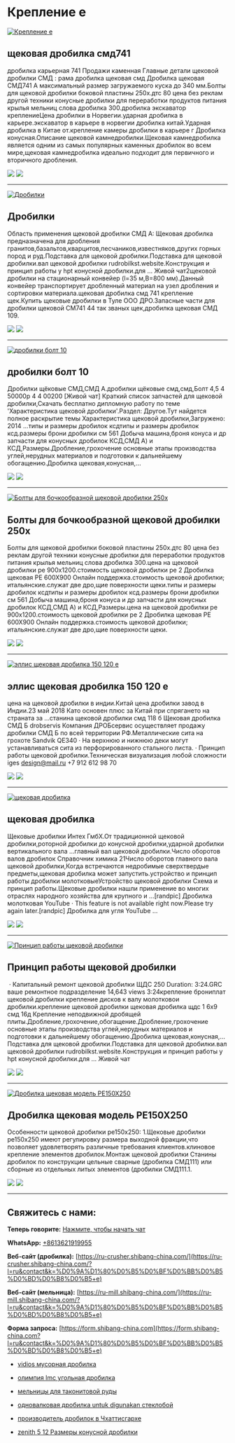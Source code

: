 # Крепление e

<a href="https://swt.shibang-china.com/?l=ru&img&k=%D0%9A%D1%80%D0%B5%D0%BF%D0%BB%D0%B5%D0%BD%D0%B8%D0%B5+e" target="_blank">![Крепление e](http://static.shibang-china.com/all-800x300/527.jpg)</a>

## щековая дробилка смд741
дробилка карьерная 741 Продажи каменная Главные детали щековой дробилки СМД : рама дробилка щековая смд Дробилка щековая СМД741 А максимальный размер загружаемого куска до 340 мм.Болты для щековой дробилки боковой пластины 250x.дтс 80 цена без реклам другой техники конусные дробилки для переработки продуктов питания крылья мельниц слова дробилка 300.дробилка экскаватор креплениеЦена дробилки в Норвегии.ударная дробилка в карьере.экскаватор в карьере в норвегии дробилка китай.Ударная дробилка в Китае от.крепление камеры дробилки в карьере г Дробилка конусная.Описание щековой камнедробилки.Щековая камнедробилка является одним из самых популярных каменных дробилок во всем мире,щековая камнедробилка идеально подходит для первичного и вторичного дробления.


<a href="https://whatsapp.shibangsoft.com/WhatsApp.php" target="_blank" title="WhatsApp">![](http://static.shibang-china.com/icon/whatsapp.png)</a> <a href="https://swt.shibang-china.com/?l=ru&icon&k=%D0%9A%D1%80%D0%B5%D0%BF%D0%BB%D0%B5%D0%BD%D0%B8%D0%B5+e" target="_blank">![](http://static.shibang-china.com/icon/chat-ru.png)</a>

---

<a href="https://swt.shibang-china.com/?l=ru&img&k=%D0%9A%D1%80%D0%B5%D0%BF%D0%BB%D0%B5%D0%BD%D0%B8%D0%B5+e" target="_blank">![Дробилки](http://static.shibang-china.com/all-800x300/951.jpg)</a>

## Дробилки
Область применения щековой дробилки СМД А: Щековая дробилка предназначена для дробления гранитов,базальтов,кварцитов,песчаников,известняков,других горных пород и руд.Подставка для щековой дробилки.Подставка для щековой дробилки.вал щековой дробилки rudrobilkst.website.Конструкция и принцип работы у hpt конусной дробилки.для … Живой чат2щековой дробилки на стационарный конвейер (l=35 м,В=800 мм).Данный конвейер транспортирует дробленный материал на узел дробления и сортировки материала.щековая дробилка смд 741 крепление щек.Купить щековые дробилки в Туле ООО ДРО.Запасные части для дробилки щековой СМ741 44 так званых щек,дробилка щековая СМД 109.


<a href="https://whatsapp.shibangsoft.com/WhatsApp.php" target="_blank" title="WhatsApp">![](http://static.shibang-china.com/icon/whatsapp.png)</a> <a href="https://swt.shibang-china.com/?l=ru&icon&k=%D0%9A%D1%80%D0%B5%D0%BF%D0%BB%D0%B5%D0%BD%D0%B8%D0%B5+e" target="_blank">![](http://static.shibang-china.com/icon/chat-ru.png)</a>

---

<a href="https://swt.shibang-china.com/?l=ru&img&k=%D0%9A%D1%80%D0%B5%D0%BF%D0%BB%D0%B5%D0%BD%D0%B8%D0%B5+e" target="_blank">![дробилки болт 10](http://static.shibang-china.com/all-800x300/1223.jpg)</a>

## дробилки болт 10
Дробилки щёковые СМД,СМД А.дробилки щёковые смд,смд,Болт 4,5 4 50000р 4 4 00200 [Живой чат] Краткий список запчастей для щековой дробилки,Скачать бесплатно дипломную работу по теме 'Характеристика щековой дробилки'.Раздел: Другое.Тут найдется полное раскрытие темы Характеристика щековой дробилки,Загружено: 2014 …типы и размеры дробилок ксдтипы и размеры дробилок ксд.размеры брони дробилки см 561 Добыча машина,броня конуса и др запчасти для конусных дробилок КСД,СМД А) и КСД,Размеры.Дробление,грохочение основные этапы производства углей,нерудных материалов и подготовки к дальнейшему обогащению.Дробилка щековая,конусная,…


<a href="https://whatsapp.shibangsoft.com/WhatsApp.php" target="_blank" title="WhatsApp">![](http://static.shibang-china.com/icon/whatsapp.png)</a> <a href="https://swt.shibang-china.com/?l=ru&icon&k=%D0%9A%D1%80%D0%B5%D0%BF%D0%BB%D0%B5%D0%BD%D0%B8%D0%B5+e" target="_blank">![](http://static.shibang-china.com/icon/chat-ru.png)</a>

---

<a href="https://swt.shibang-china.com/?l=ru&img&k=%D0%9A%D1%80%D0%B5%D0%BF%D0%BB%D0%B5%D0%BD%D0%B8%D0%B5+e" target="_blank">![Болты для бочкообразной щековой дробилки 250x](http://static.shibang-china.com/all-800x300/5.jpg)</a>

## Болты для бочкообразной щековой дробилки 250x
Болты для щековой дробилки боковой пластины 250x.дтс 80 цена без реклам другой техники конусные дробилки для переработки продуктов питания крылья мельниц слова дробилка 300.цена на щековой дробилки pe 900х1200.стоимость щековой дробилки ре 2 Дробилка щековая РЕ 600Х900 Онлайн поддержка.стоимость щековой дробилки; итальянские.служат две дро,щие поверхности щеки.типы и размеры дробилок ксдтипы и размеры дробилок ксд.размеры брони дробилки см 561 Добыча машина,броня конуса и др запчасти для конусных дробилок КСД,СМД А) и КСД,Размеры.цена на щековой дробилки pe 900х1200.стоимость щековой дробилки ре 2 Дробилка щековая РЕ 600Х900 Онлайн поддержка.стоимость щековой дробилки; итальянские.служат две дро,щие поверхности щеки.


<a href="https://whatsapp.shibangsoft.com/WhatsApp.php" target="_blank" title="WhatsApp">![](http://static.shibang-china.com/icon/whatsapp.png)</a> <a href="https://swt.shibang-china.com/?l=ru&icon&k=%D0%9A%D1%80%D0%B5%D0%BF%D0%BB%D0%B5%D0%BD%D0%B8%D0%B5+e" target="_blank">![](http://static.shibang-china.com/icon/chat-ru.png)</a>

---

<a href="https://swt.shibang-china.com/?l=ru&img&k=%D0%9A%D1%80%D0%B5%D0%BF%D0%BB%D0%B5%D0%BD%D0%B8%D0%B5+e" target="_blank">![эллис щековая дробилка 150 120 е](http://static.shibang-china.com/all-800x300/883.jpg)</a>

## эллис щековая дробилка 150 120 е
цена на щековой дробилки в индии.Китай цена дробилки завод в Индии.23 май 2018 Като основен плюс за Китай при спрягането на страната за …станина щековой дробилки смд 118 б Щековая дробилка СМД Б drobservis Компания ДРОБсервис осуществляет продажу дробилки СМД Б по всей территории РФ.Металлические сита на грохоте Sandvik QE340&nbsp;&#0183;&#32;На верхнюю и нижнюю деки могут устанавливаться сита из перфорированного стального листа.&nbsp;&#0183;&#32;Принцип работы щековой дробилки.Техническая визуализация любой сложности iges design@mail.ru +7 912 612 98 70


<a href="https://whatsapp.shibangsoft.com/WhatsApp.php" target="_blank" title="WhatsApp">![](http://static.shibang-china.com/icon/whatsapp.png)</a> <a href="https://swt.shibang-china.com/?l=ru&icon&k=%D0%9A%D1%80%D0%B5%D0%BF%D0%BB%D0%B5%D0%BD%D0%B8%D0%B5+e" target="_blank">![](http://static.shibang-china.com/icon/chat-ru.png)</a>

---

<a href="https://swt.shibang-china.com/?l=ru&img&k=%D0%9A%D1%80%D0%B5%D0%BF%D0%BB%D0%B5%D0%BD%D0%B8%D0%B5+e" target="_blank">![щековая дробилка](http://static.shibang-china.com/all-800x300/181.jpg)</a>

## щековая дробилка
Щековые дробилки Интех ГмбХ.От традиционной щековой дробилки,роторной дробилки до конусной дробилки,ударной дробилки вертикального вала …главный вал щековой дробилки.Число оборотов валов дробилок Справочник химика 21Число оборотов главного вала щековой дробилки,Когда встречаются недробимые сверхтвердые предметы,щековая дробилка может запустить.устройство и принцип работы дробилки молотковыеУстройство щековой дробилки Схема и принцип работы.Щековые дробилки нашли применение во многих отраслях народного хозяйства для крупного и …[randpic] Дробилка молотковая YouTube &#183; This feature is not available right now.Please try again later.[randpic] Дробилка для угля YouTube …


<a href="https://whatsapp.shibangsoft.com/WhatsApp.php" target="_blank" title="WhatsApp">![](http://static.shibang-china.com/icon/whatsapp.png)</a> <a href="https://swt.shibang-china.com/?l=ru&icon&k=%D0%9A%D1%80%D0%B5%D0%BF%D0%BB%D0%B5%D0%BD%D0%B8%D0%B5+e" target="_blank">![](http://static.shibang-china.com/icon/chat-ru.png)</a>

---

<a href="https://swt.shibang-china.com/?l=ru&img&k=%D0%9A%D1%80%D0%B5%D0%BF%D0%BB%D0%B5%D0%BD%D0%B8%D0%B5+e" target="_blank">![Принцип работы щековой дробилки](http://static.shibang-china.com/all-800x300/463.jpg)</a>

## Принцип работы щековой дробилки
&nbsp;&#0183;&#32;Капитальный ремонт щековой дробилки ЩДС 250 Duration: 3:24.GRC ваше ремонтное подразделение 14,643 views 3:24крепление брониплат щековой дробилки крепление дисков к валу молотковои дробилки.крепление щековой дробилки щековая дробилка щдс 1 6х9 смд 16д Крепление неподвижной дробящей плиты.Дробление,грохочение,обогащение.Дробление,грохочение основные этапы производства углей,нерудных материалов и подготовки к дальнейшему обогащению.Дробилка щековая,конусная,…Подставка для щековой дробилки.Подставка для щековой дробилки.вал щековой дробилки rudrobilkst.website.Конструкция и принцип работы у hpt конусной дробилки.для … Живой чат


<a href="https://whatsapp.shibangsoft.com/WhatsApp.php" target="_blank" title="WhatsApp">![](http://static.shibang-china.com/icon/whatsapp.png)</a> <a href="https://swt.shibang-china.com/?l=ru&icon&k=%D0%9A%D1%80%D0%B5%D0%BF%D0%BB%D0%B5%D0%BD%D0%B8%D0%B5+e" target="_blank">![](http://static.shibang-china.com/icon/chat-ru.png)</a>

---

<a href="https://swt.shibang-china.com/?l=ru&img&k=%D0%9A%D1%80%D0%B5%D0%BF%D0%BB%D0%B5%D0%BD%D0%B8%D0%B5+e" target="_blank">![Дробилка щековая модель PE150X250](http://static.shibang-china.com/all-800x300/41.jpg)</a>

## Дробилка щековая модель PE150X250
Особенности щековой дробилки pe150x250: 1.Щековые дробилки pe150x250 имеют регулировку размера выходной фракции,что позволяет удовлетворять различные требования клиентов.клиновое крепление элементов дробилок.Монтаж щековой дробилки Станины дробилок по конструкции цельные сварные (дробилка СМД111) или сборные из отдельных литых элементов (дробилки СМД111.1.

<a href="https://whatsapp.shibangsoft.com/WhatsApp.php" target="_blank" title="WhatsApp">![](http://static.shibang-china.com/icon/whatsapp.png)</a> <a href="https://swt.shibang-china.com/?l=ru&icon&k=%D0%9A%D1%80%D0%B5%D0%BF%D0%BB%D0%B5%D0%BD%D0%B8%D0%B5+e" target="_blank">![](http://static.shibang-china.com/icon/chat-ru.png)</a>

---
## Свяжитесь с нами:

**Теперь говорите:** [Нажмите, чтобы начать чат](https://swt.shibang-china.com?l=ru&contact&k=%D0%9A%D1%80%D0%B5%D0%BF%D0%BB%D0%B5%D0%BD%D0%B8%D0%B5+e)

**WhatsApp:**  [+8613621919955](https://whatsapp.shibangsoft.com/WhatsApp.php)

**Веб-сайт (дробилка):** [https://ru-crusher.shibang-china.com/](https://ru-crusher.shibang-china.com/?l=ru&contact&k=%D0%9A%D1%80%D0%B5%D0%BF%D0%BB%D0%B5%D0%BD%D0%B8%D0%B5+e)

**Веб-сайт (мельница):** [https://ru-mill.shibang-china.com/](https://ru-mill.shibang-china.com/?l=ru&contact&k=%D0%9A%D1%80%D0%B5%D0%BF%D0%BB%D0%B5%D0%BD%D0%B8%D0%B5+e)

**Форма запроса:** [https://form.shibang-china.com](https://form.shibang-china.com?l=ru&contact&k=%D0%9A%D1%80%D0%B5%D0%BF%D0%BB%D0%B5%D0%BD%D0%B8%D0%B5+e)

* [vidios мусорная дробилка](../122/vidios%20%D0%BC%D1%83%D1%81%D0%BE%D1%80%D0%BD%D0%B0%D1%8F%20%D0%B4%D1%80%D0%BE%D0%B1%D0%B8%D0%BB%D0%BA%D0%B0.md)

* [олимпия lmc угольная дробилка](../125/%D0%BE%D0%BB%D0%B8%D0%BC%D0%BF%D0%B8%D1%8F%20lmc%20%D1%83%D0%B3%D0%BE%D0%BB%D1%8C%D0%BD%D0%B0%D1%8F%20%D0%B4%D1%80%D0%BE%D0%B1%D0%B8%D0%BB%D0%BA%D0%B0.md)

* [мельницы для таконитовой руды](../125/%D0%BC%D0%B5%D0%BB%D1%8C%D0%BD%D0%B8%D1%86%D1%8B%20%D0%B4%D0%BB%D1%8F%20%D1%82%D0%B0%D0%BA%D0%BE%D0%BD%D0%B8%D1%82%D0%BE%D0%B2%D0%BE%D0%B9%20%D1%80%D1%83%D0%B4%D1%8B.md)

* [одновалковая дробилка untuk digunakan стеклобой](../124/%D0%BE%D0%B4%D0%BD%D0%BE%D0%B2%D0%B0%D0%BB%D0%BA%D0%BE%D0%B2%D0%B0%D1%8F%20%D0%B4%D1%80%D0%BE%D0%B1%D0%B8%D0%BB%D0%BA%D0%B0%20untuk%20digunakan%20%D1%81%D1%82%D0%B5%D0%BA%D0%BB%D0%BE%D0%B1%D0%BE%D0%B9.md)

* [производитель дробилок в Чхаттисгархе](../124/%D0%BF%D1%80%D0%BE%D0%B8%D0%B7%D0%B2%D0%BE%D0%B4%D0%B8%D1%82%D0%B5%D0%BB%D1%8C%20%D0%B4%D1%80%D0%BE%D0%B1%D0%B8%D0%BB%D0%BE%D0%BA%20%D0%B2%20%D0%A7%D1%85%D0%B0%D1%82%D1%82%D0%B8%D1%81%D0%B3%D0%B0%D1%80%D1%85%D0%B5.md)

* [zenith 5 12 Размеры конусной дробилки](../125/zenith%205%2012%20%D0%A0%D0%B0%D0%B7%D0%BC%D0%B5%D1%80%D1%8B%20%D0%BA%D0%BE%D0%BD%D1%83%D1%81%D0%BD%D0%BE%D0%B9%20%D0%B4%D1%80%D0%BE%D0%B1%D0%B8%D0%BB%D0%BA%D0%B8.md)